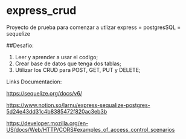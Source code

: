 # express_crud

Proyecto de prueba para comenzar a utlizar express = postgresSQL = sequelize

##Desafio:
1) Leer y aprender a usar el codigo;
2) Crear base de datos que tenga dos tablas;
3) Utilizar los CRUD para POST, GET, PUT y DELETE;

Links Documentacion:

https://sequelize.org/docs/v6/

https://www.notion.so/larnu/express-sequalize-postgres-5d24e43dd31c4b8385472f820ac3eb3b

https://developer.mozilla.org/en-US/docs/Web/HTTP/CORS#examples_of_access_control_scenarios